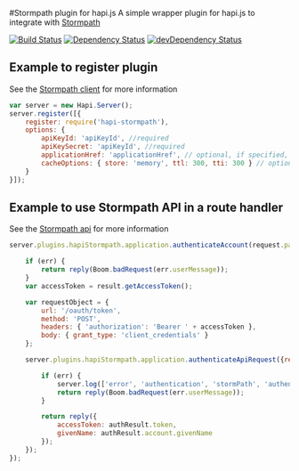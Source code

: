#Stormpath plugin for hapi.js
A simple wrapper plugin for hapi.js to integrate with [Stormpath](https://stormpath.com)

[![Build Status](https://travis-ci.org/ck-lee/hapi-stormpath.svg)](https://travis-ci.org/ck-lee/hapi-stormpath)
[![Dependency Status](https://david-dm.org/ck-lee/hapi-stormpath.svg)](https://david-dm.org/ck-lee/hapi-stormpath)
[![devDependency Status](https://david-dm.org/ck-lee/hapi-stormpath/dev-status.svg)](https://david-dm.org/ck-lee/hapi-stormpath#info=devDependencies)

## Example to register plugin 
See the [Stormpath client](http://docs.stormpath.com/nodejs/api/client#ctor) for more information
```javascript
var server = new Hapi.Server();
server.register([{
    register: require('hapi-stormpath'),
    options: {
        apiKeyId: 'apiKeyId', //required
        apiKeySecret: 'apiKeyId', //required
        applicationHref: 'applicationHref', // optional, if specified, plugin exposes application and authenticator
        cacheOptions: { store: 'memory', ttl: 300, tti: 300 } // optional
    }
}]);
```

## Example to use Stormpath API in a route handler
See the [Stormpath api](http://docs.stormpath.com/nodejs/api/) for more information
```javascript
server.plugins.hapiStormpath.application.authenticateAccount(request.payload, function onAuthcResult(err, result) {

    if (err) {
        return reply(Boom.badRequest(err.userMessage));
    }
    var accessToken = result.getAccessToken();

    var requestObject = {
        url: '/oauth/token',
        method: 'POST',
        headers: { 'authorization': 'Bearer ' + accessToken },
        body: { grant_type: 'client_credentials' }
    };

    server.plugins.hapiStormpath.application.authenticateApiRequest({request: requestObject, ttl: 86400}, function (err, authResult) {

        if (err) {
            server.log(['error', 'authentication', 'stormPath', 'authenticateApiRequest'], err);
            return reply(Boom.badRequest(err.userMessage));
        }

        return reply({
            accessToken: authResult.token,
            givenName: authResult.account.givenName
        });
    });
});
```
